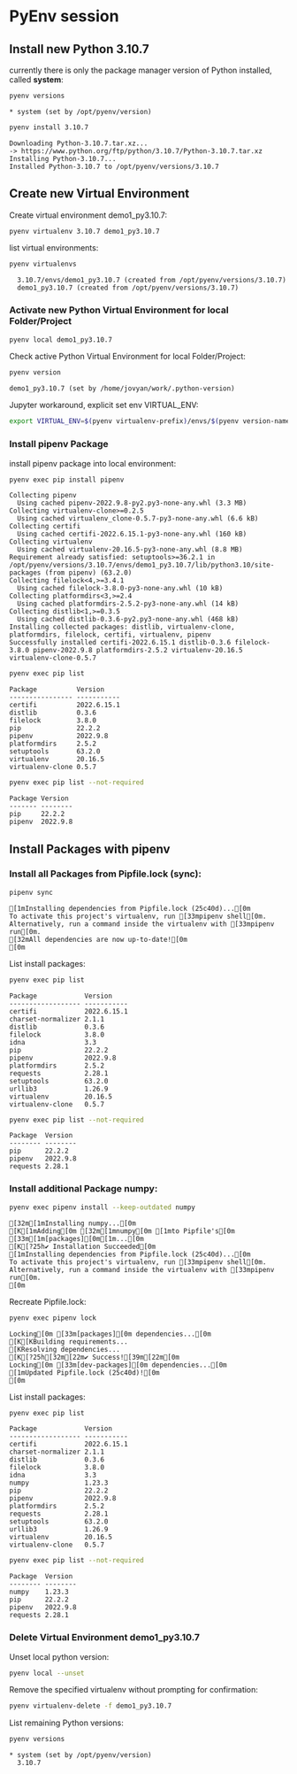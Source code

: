 # PyEnv session

## Install new Python 3.10.7

currently there is only the package manager version of Python installed, called **system**:


```bash
pyenv versions
```

    * system (set by /opt/pyenv/version)



```bash
pyenv install 3.10.7
```

    Downloading Python-3.10.7.tar.xz...
    -> https://www.python.org/ftp/python/3.10.7/Python-3.10.7.tar.xz
    Installing Python-3.10.7...
    Installed Python-3.10.7 to /opt/pyenv/versions/3.10.7
    


## Create new Virtual Environment 

Create virtual environment demo1_py3.10.7:


```bash
pyenv virtualenv 3.10.7 demo1_py3.10.7
```

list virtual environments:


```bash
pyenv virtualenvs
```

      3.10.7/envs/demo1_py3.10.7 (created from /opt/pyenv/versions/3.10.7)
      demo1_py3.10.7 (created from /opt/pyenv/versions/3.10.7)


### Activate new Python Virtual Environment for local Folder/Project


```bash
pyenv local demo1_py3.10.7
```

Check active Python Virtual Environment for local Folder/Project:


```bash
pyenv version
```

    demo1_py3.10.7 (set by /home/jovyan/work/.python-version)


Jupyter workaround, explicit set env VIRTUAL_ENV:


```bash
export VIRTUAL_ENV=$(pyenv virtualenv-prefix)/envs/$(pyenv version-name)
```

### Install pipenv Package

install pipenv package into local environment:


```bash
pyenv exec pip install pipenv
```

    Collecting pipenv
      Using cached pipenv-2022.9.8-py2.py3-none-any.whl (3.3 MB)
    Collecting virtualenv-clone>=0.2.5
      Using cached virtualenv_clone-0.5.7-py3-none-any.whl (6.6 kB)
    Collecting certifi
      Using cached certifi-2022.6.15.1-py3-none-any.whl (160 kB)
    Collecting virtualenv
      Using cached virtualenv-20.16.5-py3-none-any.whl (8.8 MB)
    Requirement already satisfied: setuptools>=36.2.1 in /opt/pyenv/versions/3.10.7/envs/demo1_py3.10.7/lib/python3.10/site-packages (from pipenv) (63.2.0)
    Collecting filelock<4,>=3.4.1
      Using cached filelock-3.8.0-py3-none-any.whl (10 kB)
    Collecting platformdirs<3,>=2.4
      Using cached platformdirs-2.5.2-py3-none-any.whl (14 kB)
    Collecting distlib<1,>=0.3.5
      Using cached distlib-0.3.6-py2.py3-none-any.whl (468 kB)
    Installing collected packages: distlib, virtualenv-clone, platformdirs, filelock, certifi, virtualenv, pipenv
    Successfully installed certifi-2022.6.15.1 distlib-0.3.6 filelock-3.8.0 pipenv-2022.9.8 platformdirs-2.5.2 virtualenv-20.16.5 virtualenv-clone-0.5.7



```bash
pyenv exec pip list
```

    Package          Version
    ---------------- -----------
    certifi          2022.6.15.1
    distlib          0.3.6
    filelock         3.8.0
    pip              22.2.2
    pipenv           2022.9.8
    platformdirs     2.5.2
    setuptools       63.2.0
    virtualenv       20.16.5
    virtualenv-clone 0.5.7



```bash
pyenv exec pip list --not-required
```

    Package Version
    ------- --------
    pip     22.2.2
    pipenv  2022.9.8


## Install Packages with pipenv

### Install all Packages from Pipfile.lock (sync):


```bash
pipenv sync
```

    [1mInstalling dependencies from Pipfile.lock (25c40d)...[0m
    To activate this project's virtualenv, run [33mpipenv shell[0m.
    Alternatively, run a command inside the virtualenv with [33mpipenv run[0m.
    [32mAll dependencies are now up-to-date![0m
    [0m

List install packages:


```bash
pyenv exec pip list
```

    Package            Version
    ------------------ -----------
    certifi            2022.6.15.1
    charset-normalizer 2.1.1
    distlib            0.3.6
    filelock           3.8.0
    idna               3.3
    pip                22.2.2
    pipenv             2022.9.8
    platformdirs       2.5.2
    requests           2.28.1
    setuptools         63.2.0
    urllib3            1.26.9
    virtualenv         20.16.5
    virtualenv-clone   0.5.7



```bash
pyenv exec pip list --not-required
```

    Package  Version
    -------- --------
    pip      22.2.2
    pipenv   2022.9.8
    requests 2.28.1


### Install additional Package numpy:


```bash
pyenv exec pipenv install --keep-outdated numpy
```

    [32m[1mInstalling numpy...[0m
    [K[1mAdding[0m [32m[1mnumpy[0m [1mto Pipfile's[0m [33m[1m[packages][0m[1m...[0m
    [K[?25h✔ Installation Succeeded[0m 
    [1mInstalling dependencies from Pipfile.lock (25c40d)...[0m
    To activate this project's virtualenv, run [33mpipenv shell[0m.
    Alternatively, run a command inside the virtualenv with [33mpipenv run[0m.
    [0m

Recreate Pipfile.lock:


```bash
pyenv exec pipenv lock
```

    Locking[0m [33m[packages][0m dependencies...[0m
    [K[KBuilding requirements...
    [KResolving dependencies...
    [K[?25h[32m[22m✔ Success![39m[22m[0m 
    Locking[0m [33m[dev-packages][0m dependencies...[0m
    [1mUpdated Pipfile.lock (25c40d)![0m
    [0m

List install packages:


```bash
pyenv exec pip list
```

    Package            Version
    ------------------ -----------
    certifi            2022.6.15.1
    charset-normalizer 2.1.1
    distlib            0.3.6
    filelock           3.8.0
    idna               3.3
    numpy              1.23.3
    pip                22.2.2
    pipenv             2022.9.8
    platformdirs       2.5.2
    requests           2.28.1
    setuptools         63.2.0
    urllib3            1.26.9
    virtualenv         20.16.5
    virtualenv-clone   0.5.7



```bash
pyenv exec pip list --not-required
```

    Package  Version
    -------- --------
    numpy    1.23.3
    pip      22.2.2
    pipenv   2022.9.8
    requests 2.28.1


### Delete Virtual Environment demo1_py3.10.7

Unset local python version:


```bash
pyenv local --unset
```

Remove the specified virtualenv without prompting for confirmation:


```bash
pyenv virtualenv-delete -f demo1_py3.10.7
```

List remaining Python versions:


```bash
pyenv versions
```

    * system (set by /opt/pyenv/version)
      3.10.7

